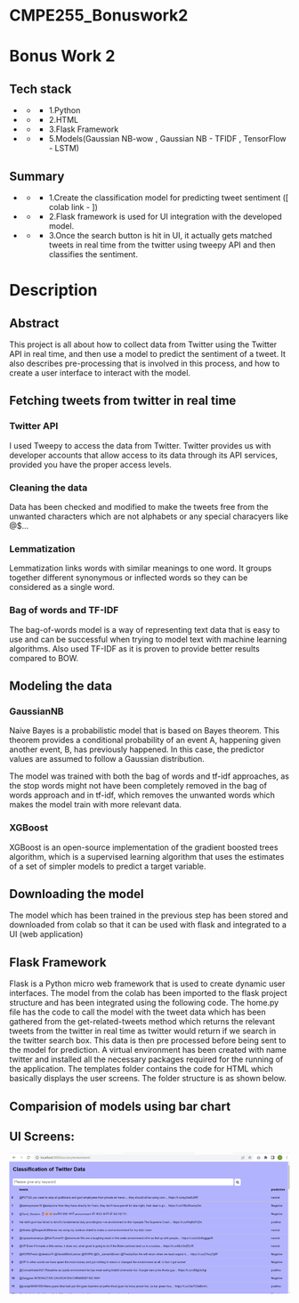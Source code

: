# CMPE255_Bonuswork2

# Bonus Work 2
## Tech stack
- - - 1.Python
- - - 2.HTML 
- - - 3.Flask Framework
- - - 5.Models(Gaussian NB-wow , Gaussian NB - TFIDF , TensorFlow - LSTM)

## Summary
- - - 1.Create the classification model for predicting tweet sentiment ([ colab link - ])
- - - 2.Flask framework is used for UI integration with the developed model.
- - - 3.Once the search button is hit in UI, it actually gets matched tweets in real time from the twitter using tweepy API and then classifies the sentiment.

# Description

## Abstract
This project is all about how to collect data from Twitter using the Twitter API in real time, and then use a 
model to predict the sentiment of a tweet. It also describes pre-processing that is involved in this process,
and how to create a user interface to interact with the model.

## Fetching tweets from twitter in real time
### Twitter API
I used Tweepy to access the data from Twitter. Twitter provides us with developer accounts that allow access to its data
through its API services, provided you have the proper access levels.

### Cleaning the data
Data has been checked and modified to make the tweets free from the unwanted characters which are not alphabets or 
any special characyers like @$...

### Lemmatization
Lemmatization links words with similar meanings to one word. It groups together different synonymous or inflected 
words so they can be considered as a single word.

### Bag of words and TF-IDF
The bag-of-words model is a way of representing text data that is easy to use and can be successful when trying to model text with 
machine learning algorithms. Also used TF-IDF as it is proven to provide better results compared to BOW.

## Modeling the data
### GaussianNB
Naive Bayes is a probabilistic model that is based on Bayes theorem. This theorem provides a conditional probability of 
an event A, happening given another event, B, has previously happened. In this case, the predictor values are assumed to
follow a Gaussian distribution.

The model was trained with both the bag of words and tf-idf approaches, as the stop words might not have been completely 
removed in the bag of words approach and in tf-idf, which removes the unwanted words which makes the model train with 
more relevant data.

### XGBoost
XGBoost is an open-source implementation of the gradient boosted trees algorithm, which is a supervised learning algorithm that uses the estimates of a set of simpler models to predict a target variable.

## Downloading the model
The model which has been trained in the previous step has been stored and downloaded from colab so that it
can be used with flask and integrated to a UI (web application)

## Flask Framework
Flask is a Python micro web framework that is used to create dynamic user interfaces. The model from the colab has been 
imported to the flask project structure and has been integrated using the following code. The home.py file has the code to
call the model with the tweet data which has been gathered from the get-related-tweets method which returns the relevant 
tweets from the twitter in real time as twitter would return if we search in the twitter search box. This data is then 
pre processed before being sent to the model for prediction. A virtual environment has been created with name twitter and
installed all the necessary packages required for the running of the application. The templates folder contains the code
for HTML which basically displays the user screens. The folder structure is as shown below.

## Comparision of models using bar chart


## UI Screens:
![alt](https://github.com/iswarya1223/CMPE255_Bonuswork2/blob/main/after%20keyword%20search.png)


